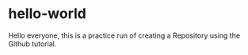 # hello-world
Hello everyone, this is a practice run of creating a Repository using the Github tutorial.
